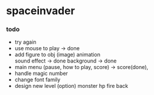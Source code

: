 # spaceinvader

### todo
- try again
- use mouse to play -> done
- add figure to obj (image)
	animation  	
	sound effect -> done
	background	-> done
- main menu (pause, how to play, score) -> 	score(done), 
- handle magic number
- change font family
- design new level (option) 
	monster hp
	fire back

